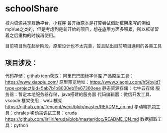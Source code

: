 # schoolShare
校内资源共享互助平台，小程序
最开始原本是打算尝试借助框架来写的例如mpVue之类的，但是考虑到是新开始的项目，想在底层方面多积累，所以框架留着之后重构的时候再使用。

目前项目尚在起步阶段，原型设计也不太完善，暂且贴出目前项目选用的各类工具
## 项目涉及：
代码存储：github
icon获取：阿里巴巴图标字体库
产品原型工具：https://www.xiaopiu.com/
原型预览地址：https://www.xiaopiu.com/h5/byId?type=project&id=5ab7b1b8030eb11e67360eee
静态资源存储：七牛云存储
服务器：暂定本地服务器存储，java搭建的服务器
代码编辑器：微信开发工具、vscode
框架使用：weUI框架
https://github.com/Tencent/weui/blob/master/README_cn.md
移动端抓包工具：chrales
移动端调试工具：eruda   
https://github.com/liriliri/eruda/blob/master/doc/README_CN.md
数据抓取工具：python